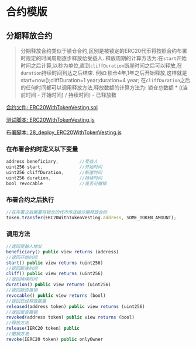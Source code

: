 # 合约模版

## 分期释放合约
> 分期释放合约类似于锁仓合约,区别是被锁定的ERC20代币将按照合约布署时规定的时间周期逐步释放给受益人.
> 释放周期的计算方法为:在`start`开始时间之后计算,以秒为单位,直到`cliffDuration`断崖时间之后可以释放,在`duration`持续时间到达之后结束.
> 例如:锁仓4年,1年之后开始释放,这样就是start=now();cliffDuration=1 year;duration=4 year;
> 在`cliffDuration`之后的任何时间都可以调用释放方法,释放数额的计算方法为: 锁仓总数额 * ((当前时间 - 开始时间) / 持续时间) - 已释放数

[合约文件: ERC20WithTokenVesting.sol](https://github.com/TxCodeGroup/ContractTemplate/blob/master/contracts/Multi/ERC20WithTokenVesting.sol)

[测试脚本: ERC20WithTokenVesting.js](https://github.com/TxCodeGroup/ContractTemplate/blob/master/test/Multi/ERC20WithTokenVesting.js)

[布署脚本: 28_deploy_ERC20WithTokenVesting.js](https://github.com/TxCodeGroup/ContractTemplate/blob/master/migrations/28_deploy_ERC20WithTokenVesting.js)

### 在布署合约时定义以下变量
```javascript
address beneficiary,        //受益人
uint256 start,              //开始时间
uint256 cliffDuration,      //断崖时间
uint256 duration,           //持续时间
bool revocable              //是否可撤销
```
### 布署合约之后执行
```javascript
//在布署之后需要将锁仓的代币传送给分期释放合约
token.transfer(ERC20WithTokenVesting.address, SOME_TOKEN_AMOUNT);
```
### 调用方法
```javascript
//返回受益人地址
beneficiary() public view returns (address)
//返回开始时间
start() public view returns (uint256)
//返回断崖时间
cliff() public view returns (uint256)
//返回持续时间
duration() public view returns (uint256)
//返回能否撤销
revocable() public view returns (bool)
//返回已经释放数量
released(address token) public view returns (uint256)
//返回是否撤销
revoked(address token) public view returns (bool)
//释放方法
release(IERC20 token) public
//撤销方法
revoke(IERC20 token) public onlyOwner
```
